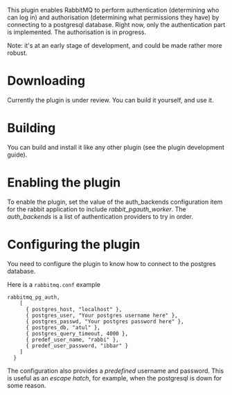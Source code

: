 This plugin enables RabbitMQ to perform authentication (determining who can log in) and 
authorisation (determining what permissions they have) by connecting to a postgresql database.
   Right now, only the authentication part is implemented. The authorisation is in progress. 

Note: it's at an early stage of development, and could be made rather more robust.

# Downloading

Currently the plugin is under review. You can build it yourself, and use it.

# Building

You can build and install it like any other plugin (see the plugin development guide).

# Enabling the plugin

To enable the plugin, set the value of the auth_backends configuration item for the rabbit application to include _rabbit_pgauth_worker_. The _auth_backends_ is a list of authentication providers to try in order. 

# Configuring the plugin

You need to configure the plugin to know how to connect to the postgres database.  

Here is a `rabbitmq.conf` example  
```
rabbitmq_pg_auth,
    [
      { postgres_host, "localhost" },
      { postgres_user, "Your postgres username here" },
      { postgres_passwd, "Your postgres password here" },
      { postgres_db, "atul" },
      { postgres_query_timeout, 4000 },
      { predef_user_name, "rabbi" },
      { predef_user_password, "ibbar" }
    ]
  }
```
The configuration also provides a _predefined_ username and password. This is useful as an _escape hatch_, 
for example, when the postgresql is down for some reason.  
